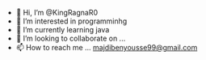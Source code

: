 - 👋 Hi, I’m @KingRagnaR0
- 👀 I’m interested in programminhg
- 🌱 I’m currently learning  java 
- 💞️ I’m looking to collaborate on ...
- 📫 How to reach me ... majdibenyousse99@gmail.com

<!---
KingRagnaR0/KingRagnaR0 is a ✨ special ✨ repository because its `README.md` (this file) appears on your GitHub profile.
You can click the Preview link to take a look at your changes.
--->
